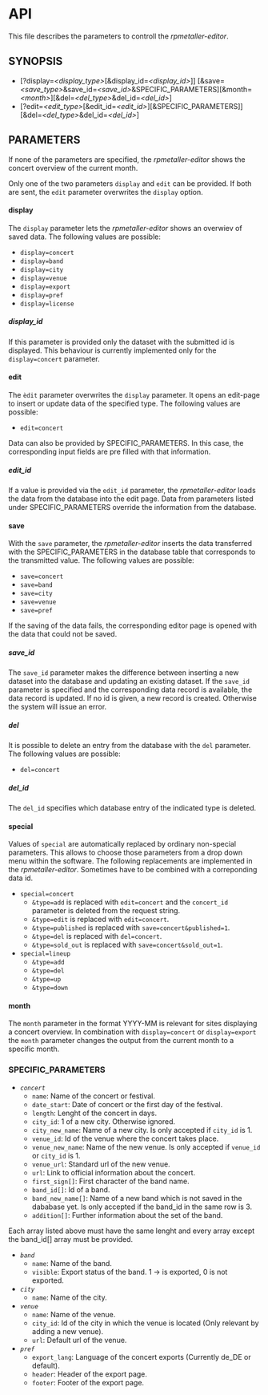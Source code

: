 # API
This file describes the parameters to controll the *rpmetaller-editor*.
## SYNOPSIS
* \[\?display=*\<display_type\>*\[&display_id=*\<display_id\>*\]\]
  \[&save=*\<save_type\>*&save_id=*\<save_id\>*&SPECIFIC_PARAMETERS\]\[\&month=*\<month\>*\]\[\&del=*\<del_type\>*&del_id=*\<del_id\>*\]
* \[?edit=*<edit_type>*\[&edit_id=*<edit_id>*]\[&SPECIFIC_PARAMETERS\]\]\[\&del=*\<del_type\>*&del_id=*\<del_id\>*\]

## PARAMETERS
If none of the parameters are specified, the *rpmetaller-editor* shows the concert overview of the current month.

Only one of the two parameters `display` and `edit` can be provided. If both are sent, the `edit` parameter overwrites the `display` option.
#### display
The `display` parameter lets the *rpmetaller-editor* shows an overwiev of saved data. The following values are possible:
* `display=concert`
* `display=band`
* `display=city`
* `display=venue`
* `display=export`
* `display=pref`
* `display=license`

##### display_id
If this parameter is provided only the dataset with the submitted id is displayed. This behaviour is currently implemented only for the `display=concert` parameter.
#### edit
The `èdit` parameter overwrites the `display` parameter. It opens an edit-page to insert or update data of the specified type. The following values are possible:
* `edit=concert`

Data can also be provided by SPECIFIC_PARAMETERS. In this case, the corresponding input fields are pre filled with that information.
##### edit_id
If a value is provided via the `edit_id` parameter, the *rpmetaller-editor* loads the data from the database into the edit page. Data from parameters listed under SPECIFIC_PARAMETERS override the information from the database.
#### save
With the `save` parameter, the *rpmetaller-editor* inserts the data transferred with the SPECIFIC_PARAMETERS in the database table that corresponds to the transmitted value. The following values are possible:
* `save=concert`
* `save=band`
* `save=city`
* `save=venue`
* `save=pref`

If the saving of the data fails, the corresponding editor page is opened with the data that could not be saved.
##### save_id
The `save_id` parameter makes the difference between inserting a new dataset into the database and updating an existing dataset. If the `save_id` parameter is specified and the corresponding data record is available, the data record is updated. If no id is given, a new record is created. Otherwise the system will issue an error.
##### del
It is possible to delete an entry from the database with the `del` parameter. The following values are possible:
* `del=concert`

##### del_id
The `del_id` specifies which database entry of the indicated type is deleted.
#### special
Values of `special` are automatically replaced by ordinary non-special parameters. This allows to choose those parameters from a drop down menu within the software. The following replacements are implemented in the *rpmetaller-editor*. Sometimes have to be combined with a correponding data id.
* `special=concert`
  * `&type=add` is replaced with `edit=concert` and the `concert_id` parameter is deleted from the request string.
  * `&type=edit` is replaced with `edit=concert`.
  * `&type=published` is replaced with `save=concert&published=1`.
  * `&type=del` is replaced with `del=concert`.
  * `&type=sold_out` is replaced with `save=concert&sold_out=1`.
* `special=lineup`
  * `&type=add`
  * `&type=del`
  * `&type=up`
  * `&type=down`

#### month
The `month` parameter in the format YYYY-MM is relevant for sites displaying a concert overview. In combination with `display=concert` or `display=export` the `month` parameter changes the output from the current month to a specific month.
### SPECIFIC_PARAMETERS
* *`concert`*
  * `name`: Name of the concert or festival.
  * `date_start`: Date of concert or the first day of the festival.
  * `length`: Lenght of the concert in days.
  * `city_id`: 1 of a new city. Otherwise ignored.
  * `city_new_name`: Name of a new city. Is only accepted if `city_id` is 1.
  * `venue_id`: Id of the venue where the concert takes place.
  * `venue_new_name`: Name of the new venue. Is only accepted if `venue_id` or `city_id` is 1.
  * `venue_url`: Standard url of the new venue.
  * `url`: Link to official information about the concert.
  * `first_sign[]`: First character of the band name.
  * `band_id[]`: Id of a band.
  * `band_new_name[]`: Name of a new band which is not saved in the dababase yet. Is only accepted if the band_id in the same row is 3.
  * `addition[]`: Further information about the set of the band.

Each array listed above must have the same lenght and every array except the band_id[] array must be provided.
* *`band`*
  * `name`: Name of the band.
  * `visible`: Export status of the band. 1 -> is exported, 0 is not exported.
* *`city`*
  * `name`: Name of the city.
* *`venue`*
  * `name`: Name of the venue.
  * `city_id`: Id of the city in which the venue is located (Only relevant by adding a new venue).
  * `url`: Default url of the venue.
* *`pref`*
  * `export_lang`: Language of the concert exports (Currently de_DE or default).
  * `header`: Header of the export page.
  * `footer`: Footer of the export page.
